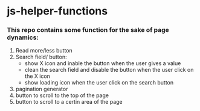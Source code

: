 # js-helper-functions

### This repo contains some function for the sake of page dynamics:

1. Read more/less button
2. Search field/ button:
   * show X icon and inable the button when the user gives a value
   * clean the search field and disable the button when the user click on the X icon
   * show loading icon when the user click on the search button
3. pagination generator
4. button to scroll to the top of the page 
5. button to scroll to a certin area of the page
